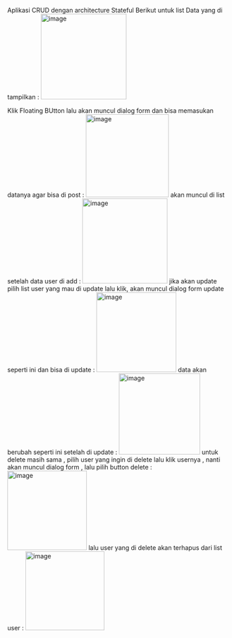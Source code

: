 Aplikasi CRUD dengan architecture Stateful 
Berikut untuk list Data yang di tampilkan : 
<img width="194" alt="image" src="https://github.com/fahmiabdelhaqI/CRUD_Appwork/assets/55371549/3af5c1ba-68fb-4218-8cfd-cf380e8d38be">

Klik Floating BUtton lalu akan muncul dialog form dan bisa memasukan datanya agar bisa di post : 
<img width="188" alt="image" src="https://github.com/fahmiabdelhaqI/CRUD_Appwork/assets/55371549/f5d8b18a-94c6-4d31-8968-758034e951d7">
akan muncul di list setelah data user di add : 
<img width="193" alt="image" src="https://github.com/fahmiabdelhaqI/CRUD_Appwork/assets/55371549/2321df79-566b-42ee-b20f-e7b2b490f39c">
jika akan update pilih list user yang mau di update lalu klik,
akan muncul dialog form update seperti ini dan bisa di update : 
<img width="181" alt="image" src="https://github.com/fahmiabdelhaqI/CRUD_Appwork/assets/55371549/473cbb33-ef82-4c1c-b4a4-f4bc598cab10">
data akan berubah seperti ini setelah di update : 
<img width="184" alt="image" src="https://github.com/fahmiabdelhaqI/CRUD_Appwork/assets/55371549/19043270-8642-407e-8145-c0214b9a68bb">
untuk delete masih sama , pilih user yang ingin di delete lalu klik usernya , nanti akan muncul dialog form , lalu pilih button delete : 
<img width="180" alt="image" src="https://github.com/fahmiabdelhaqI/CRUD_Appwork/assets/55371549/a13b87f7-aab5-4d34-a2e3-d4d2cc717764">
lalu user yang di delete akan terhapus dari list user : 
<img width="179" alt="image" src="https://github.com/fahmiabdelhaqI/CRUD_Appwork/assets/55371549/76a6f3ea-e4bf-435e-94d0-83fe0f6a2720">
